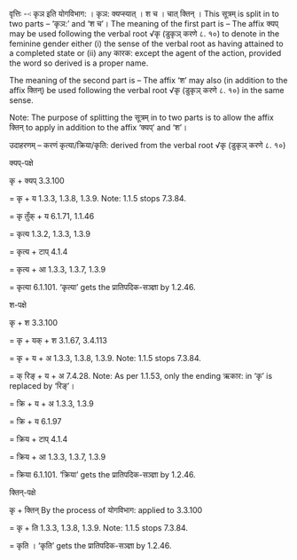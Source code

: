 




वृत्तिः --ः कृञ इति योगविभाग: । कृञ: क्यप्स्यात् । श च । चात् क्तिन् । This सूत्रम् is split in to two parts – ‘कृञ:’ and ‘श च’। The meaning of the first part is – The affix क्यप्‌ may be used following the verbal root √कृ (डुकृञ् करणे ८. १०) to denote in the feminine gender either (i) the sense of the verbal root as having attained to a completed state or (ii) any कारक: except the agent of the action, provided the word so derived is a proper name.

The meaning of the second part is – The affix ‘श’ may also (in addition to the affix क्तिन्) be used following the verbal root √कृ (डुकृञ् करणे ८. १०) in the same sense.

Note: The purpose of splitting the सूत्रम् in to two parts is to allow the affix क्तिन् to apply in addition to the affix ‘क्यप्’ and ‘श’।


उदाहरणम् – करणं कृत्या/क्रिया/कृति: derived from the verbal root √कृ (डुकृञ् करणे ८. १०)


क्यप्-पक्षे


कृ + क्यप्‌ 3.3.100

= कृ + य 1.3.3, 1.3.8, 1.3.9. Note: 1.1.5 stops 7.3.84.

= कृ तुँक् + य 6.1.71, 1.1.46

= कृत्य 1.3.2, 1.3.3, 1.3.9

= कृत्य + टाप् 4.1.4

= कृत्य + आ 1.3.3, 1.3.7, 1.3.9

= कृत्या 6.1.101. ‘कृत्या’ gets the प्रातिपदिक-सञ्ज्ञा by 1.2.46.


श-पक्षे


कृ + श 3.3.100

= कृ + यक् + श 3.1.67, 3.4.113

= कृ + य + अ 1.3.3, 1.3.8, 1.3.9. Note: 1.1.5 stops 7.3.84.

= क् रिङ् + य + अ 7.4.28. Note: As per 1.1.53, only the ending ऋकार: in ‘कृ’ is replaced by ‘रिङ्’।

= क्रि + य + अ 1.3.3, 1.3.9

= क्रि + य 6.1.97

= क्रिय + टाप् 4.1.4

= क्रिय + आ 1.3.3, 1.3.7, 1.3.9

= क्रिया 6.1.101. ‘क्रिया’ gets the प्रातिपदिक-सञ्ज्ञा by 1.2.46.


क्तिन्-पक्षे


कृ + क्तिन् By the process of योगविभाग: applied to 3.3.100

= कृ + ति 1.3.3, 1.3.8, 1.3.9. Note: 1.1.5 stops 7.3.84.

= कृति । ‘कृति’ gets the प्रातिपदिक-सञ्ज्ञा by 1.2.46.

